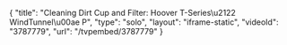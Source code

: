 {
    "title": "Cleaning Dirt Cup and Filter: Hoover T-Series\u2122 WindTunnel\u00ae P",
    "type": "solo",
    "layout": "iframe-static",
    "videoId": "3787779",
    "url": "\/tvpembed\/3787779"
}